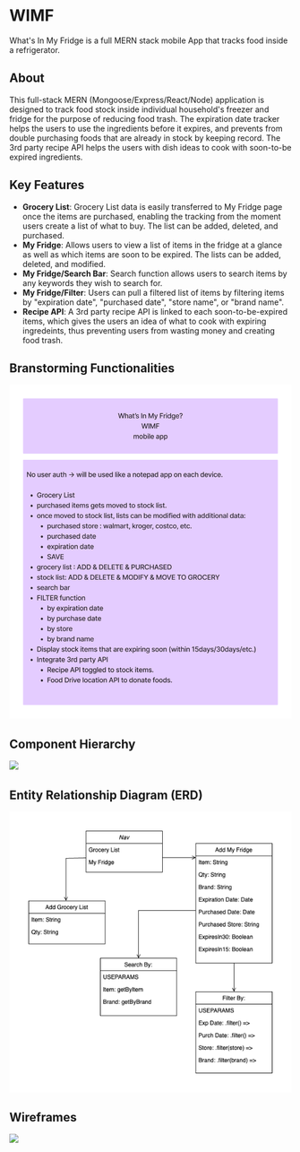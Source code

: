 # WIMF
What's In My Fridge is a full MERN stack mobile App that tracks food inside a refrigerator.

<h2>About</h2>
This full-stack MERN (Mongoose/Express/React/Node) application is designed to track food stock inside individual household's freezer and fridge for the purpose of reducing food trash. The expiration date tracker helps the users to use the ingredients before it expires, and prevents from double purchasing foods that are already in stock by keeping record. The 3rd party recipe API helps the users with dish ideas to cook with soon-to-be expired ingredients.

<h2>Key Features</h2>

- **Grocery List**: Grocery List data is easily transferred to My Fridge page once the items are purchased, enabling the tracking from the moment users create a list of what to buy. The list can be added, deleted, and purchased.
- **My Fridge**: Allows users to view a list of items in the fridge at a glance as well as which items are soon to be expired. The lists can be added, deleted, and modified.
- **My Fridge/Search Bar**: Search function allows users to search items by any keywords they wish to search for.
- **My Fridge/Filter**: Users can pull a filtered list of items by filtering items by "expiration date", "purchased date", "store name", or "brand name".
- **Recipe API**: A 3rd party recipe API is linked to each soon-to-be-expired items, which gives the users an idea of what to cook with expiring ingredeints, thus preventing users from wasting money and creating food trash.

  
<h2>Branstorming Functionalities</h2>
<img src="brainstorm.png" width="600px"/>

<h2>Component Hierarchy</h2>
<img src="Component Hierarchy.png"/>

<h2>Entity Relationship Diagram (ERD)</h2>
<img src="WIMF ERD.drawio.png"/>

<h2>Wireframes</h2>
<img src="wireframes.png"/>
